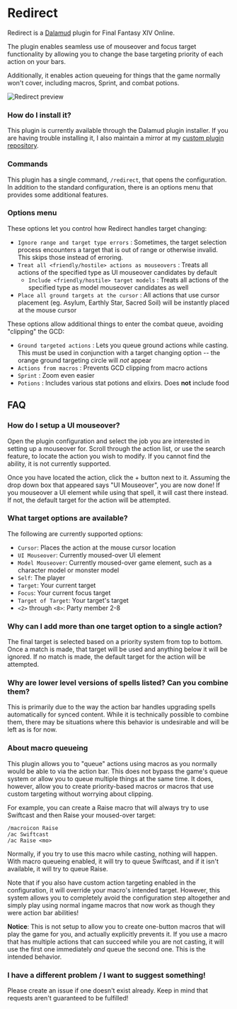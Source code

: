 # Redirect
 
Redirect is a [Dalamud](https://github.com/goatcorp/Dalamud) plugin for Final Fantasy XIV Online. 

The plugin enables seamless use of mouseover and focus target functionality by allowing you to change the base targeting priority of each action on your bars.

Additionally, it enables action queueing for things that the game normally won't cover, including macros, Sprint, and combat potions.

![Redirect preview](https://github.com/cairthenn/Redirect/blob/main/preview.png?raw=true)

### How do I install it?

This plugin is currently available through the Dalamud plugin installer. If you are having trouble installing it, I also maintain a mirror at my [custom plugin repository](https://github.com/cairthenn/CairDalamudPlugins).

### Commands

This plugin has a single command, `/redirect`, that opens the configuration. In addition to the standard configuration, there is an options menu that provides some additional features.

### Options menu

These options let you control how Redirect handles target changing:

* `Ignore range and target type errors` : Sometimes, the target selection process encounters a target that is out of range or otherwise invalid. This skips those instead of erroring.
* `Treat all <friendly/hostile> actions as mouseovers` : Treats all actions of the specified type as UI mouseover candidates by default
  * `Include <friendly/hostile> target models` : Treats all actions of the specified type as model mouseover candidates as well
* `Place all ground targets at the cursor` : All actions that use cursor placement (eg. Asylum, Earthly Star, Sacred Soil) will be instantly placed at the mouse cursor

These options allow additional things to enter the combat queue, avoiding "clipping" the GCD:

* `Ground targeted actions` : Lets you queue ground actions while casting. This must be used in conjunction with a target changing option -- the orange ground targeting circle will *not* appear
* `Actions from macros` : Prevents GCD clipping from macro actions
* `Sprint` : Zoom even easier
* `Potions` : Includes various stat potions and elixirs. Does **not** include food

## FAQ

### How do I setup a UI mouseover?

Open the plugin configuration and select the job you are interested in setting up a mouseover for. Scroll through the action list, or use the search feature, to locate the action you wish to modify. If you cannot find the ability, it is not currently supported.

Once you have located the action, click the + button next to it. Assuming the drop down box that appeared says "UI Mouseover", you are now done! If you mouseover a UI element while using that spell, it will cast there instead. If not, the default target for the action will be attempted.

### What target options are available?

The following are currently supported options:

 * `Cursor`: Places the action at the mouse cursor location
 * `UI Mouseover`: Currently moused-over UI element
 * `Model Mouseover`: Currently moused-over game element, such as a character model or monster model
 * `Self`: The player
 * `Target`: Your current target
 * `Focus`: Your current focus target
 * `Target of Target`: Your target's target
 * `<2>` through `<8>`: Party member 2-8

### Why can I add more than one target option to a single action?

The final target is selected based on a priority system from top to bottom. Once a match is made, that target will be used and anything below it will be ignored. If no match is made, the default target for the action will be attempted.

### Why are lower level versions of spells listed? Can you combine them?

This is primarily due to the way the action bar handles upgrading spells automatically for synced content. While it is technically possible to combine them, there may be situations where this behavior is undesirable and will be left as is for now. 

### About macro queueing

This plugin allows you to "queue" actions using macros as you normally would be able to via the action bar. This does not bypass the game's queue system or allow you to queue multiple things at the same time. It does, however, allow you to create priority-based macros or macros that use custom targeting without worrying about clipping.

For example, you can create a Raise macro that will always try to use Swiftcast and then Raise your moused-over target:

```
/macroicon Raise
/ac Swiftcast
/ac Raise <mo>
```

Normally, if you try to use this macro while casting, nothing will happen. With macro queueing enabled, it will try to queue Swiftcast, and if it isn't available, it will try to queue Raise.

Note that if you also have custom action targeting enabled in the configuration, it will override your macro's intended target. However, this system allows you to completely avoid the configuration step altogether and simply play using normal ingame macros that now work as though they were action bar abilities!

**Notice**: This is not setup to allow you to create one-button macros that will play the game for you, and actually explicitly prevents it. If you use a macro that has multiple actions that can succeed while you are not casting, it will use the first one immediately *and* queue the second one. This is the intended behavior.


### I have a different problem / I want to suggest something!

Please create an issue if one doesn't exist already. Keep in mind that requests aren't guaranteed to be fulfilled!
